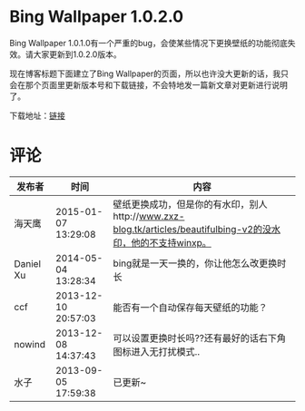 # Bing Wallpaper 1.0.2.0

Bing Wallpaper 1.0.1.0有一个严重的bug，会使某些情况下更换壁纸的功能彻底失效。请大家更新到1.0.2.0版本。

现在博客标题下面建立了Bing Wallpaper的页面，所以也许没大更新的话，我只会在那个页面里更新版本号和下载链接，不会特地发一篇新文章对更新进行说明了。

下载地址：[链接](/attachment/up/bingwallpaper/BingWallpaper_1.0.2.0.zip)

# 评论

发布者 | 时间 | 内容
--- | --- | ---
海天鹰 | 2015-01-07 13:29:08 | 壁纸更换成功，但是你的有水印，别人http://www.zxz-blog.tk/articles/beautifulbing-v2的没水印，他的不支持winxp。
Daniel Xu | 2014-05-04 13:28:34 | bing就是一天一换的，你让他怎么改更换时长
ccf | 2013-12-10 20:57:03 | 能否有一个自动保存每天壁纸的功能？
nowind | 2013-12-08 14:37:43 | 可以设置更换时长吗??还有最好的话右下角图标进入无打扰模式..
水子 | 2013-09-05 17:59:38 | 已更新~
